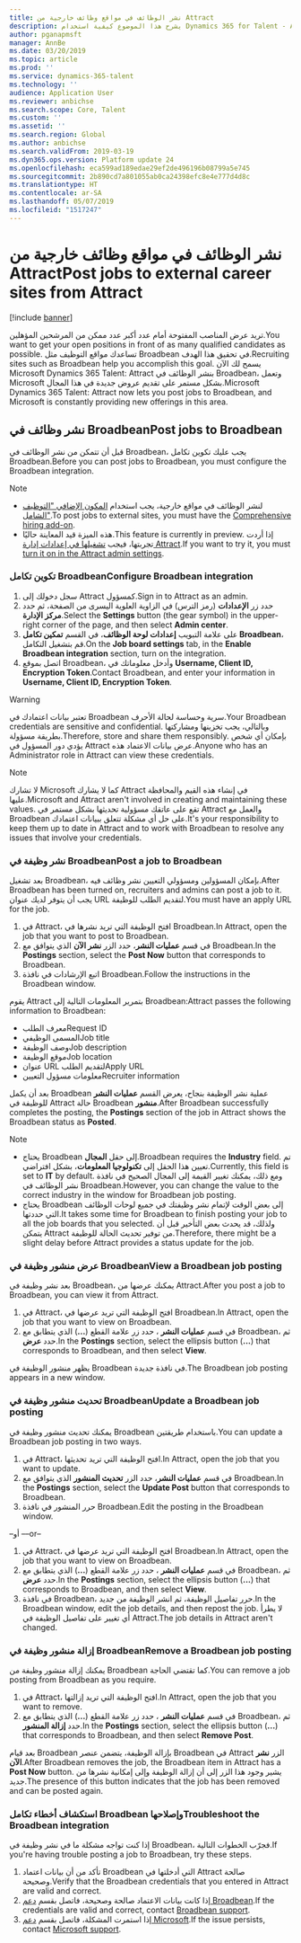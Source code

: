 ```yaml
---
title: نشر الوظائف في مواقع وظائف خارجية من Attract
description: يشرح هذا الموضوع كيفية استخدام Dynamics 365 for Talent - Attract لنشر الوظائف في مواقع توظيف خارجية.
author: pganapmsft
manager: AnnBe
ms.date: 03/20/2019
ms.topic: article
ms.prod: ''
ms.service: dynamics-365-talent
ms.technology: ''
audience: Application User
ms.reviewer: anbichse
ms.search.scope: Core, Talent
ms.custom: ''
ms.assetid: ''
ms.search.region: Global
ms.author: anbichse
ms.search.validFrom: 2019-03-19
ms.dyn365.ops.version: Platform update 24
ms.openlocfilehash: eca599ad189edae29ef2de496196b08799a5e745
ms.sourcegitcommit: 2b890cd7a801055ab0ca24398efc8e4e777d4d8c
ms.translationtype: HT
ms.contentlocale: ar-SA
ms.lasthandoff: 05/07/2019
ms.locfileid: "1517247"
---
```

# <a name="post-jobs-to-external-career-sites-from-attract"></a><span data-ttu-id="922a7-103">نشر الوظائف في مواقع وظائف خارجية من Attract</span><span class="sxs-lookup"><span data-stu-id="922a7-103">Post jobs to external career sites from Attract</span></span>

[!include [banner](../includes/banner.md)]

<span data-ttu-id="922a7-104">تريد عرض المناصب المفتوحة أمام عدد أكبر عدد ممكن من المرشحين المؤهلين.</span><span class="sxs-lookup"><span data-stu-id="922a7-104">You want to get your open positions in front of as many qualified candidates as possible.</span></span> <span data-ttu-id="922a7-105">تساعدك مواقع التوظيف مثل Broadbean في تحقيق هذا الهدف.</span><span class="sxs-lookup"><span data-stu-id="922a7-105">Recruiting sites such as Broadbean help you accomplish this goal.</span></span> <span data-ttu-id="922a7-106">يسمح لك الآن Microsoft Dynamics 365 Talent: Attract بنشر الوظائف في Broadbean، وتعمل Microsoft بشكل مستمر على تقديم عروض جديدة في هذا المجال.</span><span class="sxs-lookup"><span data-stu-id="922a7-106">Microsoft Dynamics 365 Talent: Attract now lets you post jobs to Broadbean, and Microsoft is constantly providing new offerings in this area.</span></span>

## <a name="post-jobs-to-broadbean"></a><span data-ttu-id="922a7-107">نشر وظائف في Broadbean</span><span class="sxs-lookup"><span data-stu-id="922a7-107">Post jobs to Broadbean</span></span>

<span data-ttu-id="922a7-108">قبل أن تتمكن من نشر الوظائف في Broadbean، يجب عليك تكوين تكامل Broadbean.</span><span class="sxs-lookup"><span data-stu-id="922a7-108">Before you can post jobs to Broadbean, you must configure the Broadbean integration.</span></span>

> [!NOTE]
> - <span data-ttu-id="922a7-109">لنشر الوظائف في مواقع خارجية، يجب استخدام [المكون الإضافي "التوظيف الشامل"](https://docs.microsoft.com/dynamics365/unified-operations/talent/attract-comprehensive-hiring).</span><span class="sxs-lookup"><span data-stu-id="922a7-109">To post jobs to external sites, you must have the [Comprehensive hiring add-on](https://docs.microsoft.com/dynamics365/unified-operations/talent/attract-comprehensive-hiring).</span></span>
> - <span data-ttu-id="922a7-110">هذه الميزة قيد المعاينة حاليًا.</span><span class="sxs-lookup"><span data-stu-id="922a7-110">This feature is currently in preview.</span></span> <span data-ttu-id="922a7-111">إذا أردت تجربتها، فيجب [تشغيلها في إعدادات إدارة Attract](https://docs.microsoft.com/dynamics365/unified-operations/talent/access-preview-feature).</span><span class="sxs-lookup"><span data-stu-id="922a7-111">If you want to try it, you must [turn it on in the Attract admin settings](https://docs.microsoft.com/dynamics365/unified-operations/talent/access-preview-feature).</span></span>

### <a name="configure-broadbean-integration"></a><span data-ttu-id="922a7-112">تكوين تكامل Broadbean</span><span class="sxs-lookup"><span data-stu-id="922a7-112">Configure Broadbean integration</span></span>

1. <span data-ttu-id="922a7-113">سجل دخولك إلى Attract كمسؤول.</span><span class="sxs-lookup"><span data-stu-id="922a7-113">Sign in to Attract as an admin.</span></span>
2. <span data-ttu-id="922a7-114">حدد زر **الإعدادات** (رمز الترس) في الزاوية العلوية اليسرى من الصفحة، ثم حدد **مركز الإدارة**.</span><span class="sxs-lookup"><span data-stu-id="922a7-114">Select the **Settings** button (the gear symbol) in the upper-right corner of the page, and then select **Admin center**.</span></span>
3. <span data-ttu-id="922a7-115">على علامة التبويب **إعدادات لوحة الوظائف**، في القسم **تمكين تكامل Broadbean**، قم بتشغيل التكامل.</span><span class="sxs-lookup"><span data-stu-id="922a7-115">On the **Job board settings** tab, in the **Enable Broadbean integration** section, turn on the integration.</span></span>
4. <span data-ttu-id="922a7-116">اتصل بموقع Broadbean، وأدخل معلوماتك في **Username, Client ID, Encryption Token**.</span><span class="sxs-lookup"><span data-stu-id="922a7-116">Contact Broadbean, and enter your information in **Username, Client ID, Encryption Token**.</span></span>

> [!WARNING]
> <span data-ttu-id="922a7-117">تعتبر بيانات اعتمادك في Broadbean سرية وحساسة لحالة الأحرف.</span><span class="sxs-lookup"><span data-stu-id="922a7-117">Your Broadbean credentials are sensitive and confidential.</span></span> <span data-ttu-id="922a7-118">وبالتالي، يجب تخزينها ومشاركتها بطريقة مسؤولة.</span><span class="sxs-lookup"><span data-stu-id="922a7-118">Therefore, store and share them responsibly.</span></span> <span data-ttu-id="922a7-119">بإمكان أي شخص يؤدي دور المسؤول في Attract عرض بيانات الاعتماد هذه.</span><span class="sxs-lookup"><span data-stu-id="922a7-119">Anyone who has an Administrator role in Attract can view these credentials.</span></span>

> [!NOTE]
> <span data-ttu-id="922a7-120">لا تشارك Microsoft كما لا يشارك Attract في إنشاء هذه القيم والمحافظة عليها.</span><span class="sxs-lookup"><span data-stu-id="922a7-120">Microsoft and Attract aren't involved in creating and maintaining these values.</span></span> <span data-ttu-id="922a7-121">تقع على عاتقك مسؤولية تحديثها بشكل مستمر في Attract والعمل مع Broadbean على حل أي مشكلة تتعلق ببيانات اعتمادك.</span><span class="sxs-lookup"><span data-stu-id="922a7-121">It's your responsibility to keep them up to date in Attract and to work with Broadbean to resolve any issues that involve your credentials.</span></span>

### <a name="post-a-job-to-broadbean"></a><span data-ttu-id="922a7-122">نشر وظيفة في Broadbean</span><span class="sxs-lookup"><span data-stu-id="922a7-122">Post a job to Broadbean</span></span>

<span data-ttu-id="922a7-123">بعد تشغيل Broadbean، بإمكان المسؤولين ومسؤولي التعيين نشر وظائف فيه.</span><span class="sxs-lookup"><span data-stu-id="922a7-123">After Broadbean has been turned on, recruiters and admins can post a job to it.</span></span> <span data-ttu-id="922a7-124">يجب أن يتوفر لديك عنوان URL لتقديم الطلب للوظيفة.</span><span class="sxs-lookup"><span data-stu-id="922a7-124">You must have an apply URL for the job.</span></span>

1. <span data-ttu-id="922a7-125">في Attract، افتح الوظيفة التي تريد نشرها في Broadbean.</span><span class="sxs-lookup"><span data-stu-id="922a7-125">In Attract, open the job that you want to post to Broadbean.</span></span>
2. <span data-ttu-id="922a7-126">في قسم **عمليات النشر**، حدد الزر **نشر الآن** الذي يتوافق مع Broadbean.</span><span class="sxs-lookup"><span data-stu-id="922a7-126">In the **Postings** section, select the **Post Now** button that corresponds to Broadbean.</span></span>
3. <span data-ttu-id="922a7-127">اتبع الإرشادات في نافذة Broadbean.</span><span class="sxs-lookup"><span data-stu-id="922a7-127">Follow the instructions in the Broadbean window.</span></span>

<span data-ttu-id="922a7-128">يقوم Attract بتمرير المعلومات التالية إلى Broadbean:</span><span class="sxs-lookup"><span data-stu-id="922a7-128">Attract passes the following information to Broadbean:</span></span>

- <span data-ttu-id="922a7-129">معرف الطلب</span><span class="sxs-lookup"><span data-stu-id="922a7-129">Request ID</span></span>
- <span data-ttu-id="922a7-130">المسمى الوظيفي</span><span class="sxs-lookup"><span data-stu-id="922a7-130">Job title</span></span>
- <span data-ttu-id="922a7-131">وصف الوظيفة</span><span class="sxs-lookup"><span data-stu-id="922a7-131">Job description</span></span>
- <span data-ttu-id="922a7-132">موقع الوظيفة</span><span class="sxs-lookup"><span data-stu-id="922a7-132">Job location</span></span>
- <span data-ttu-id="922a7-133">عنوان URL لتقديم الطلب</span><span class="sxs-lookup"><span data-stu-id="922a7-133">Apply URL</span></span>
- <span data-ttu-id="922a7-134">معلومات مسؤول التعيين</span><span class="sxs-lookup"><span data-stu-id="922a7-134">Recruiter information</span></span>

<span data-ttu-id="922a7-135">بعد أن يكمل Broadbean عملية نشر الوظيفة بنجاح، يعرض القسم **عمليات النشر** للوظيفة في Attract حالة Broadbean **منشور**.</span><span class="sxs-lookup"><span data-stu-id="922a7-135">After Broadbean successfully completes the posting, the **Postings** section of the job in Attract shows the Broadbean status as **Posted**.</span></span>

> [!NOTE]
> - <span data-ttu-id="922a7-136">يحتاج Broadbean إلى حقل **المجال**.</span><span class="sxs-lookup"><span data-stu-id="922a7-136">Broadbean requires the **Industry** field.</span></span> <span data-ttu-id="922a7-137">تم تعيين هذا الحقل إلى **تكنولوجيا المعلومات**، بشكل افتراضي.</span><span class="sxs-lookup"><span data-stu-id="922a7-137">Currently, this field is set to **IT** by default.</span></span> <span data-ttu-id="922a7-138">ومع ذلك، يمكنك تغيير القيمة إلى المجال الصحيح في نافذة نشر الوظائف في Broadbean.</span><span class="sxs-lookup"><span data-stu-id="922a7-138">However, you can change the value to the correct industry in the window for Broadbean job posting.</span></span>
> - <span data-ttu-id="922a7-139">يحتاج Broadbean إلى بعض الوقت لإتمام نشر وظيفتك في جميع لوحات الوظائف التي حددتها.</span><span class="sxs-lookup"><span data-stu-id="922a7-139">It takes some time for Broadbean to finish posting your job to all the job boards that you selected.</span></span> <span data-ttu-id="922a7-140">ولذلك، قد يحدث بعض التأخير قبل أن يتمكن Attract من توفير تحديث الحالة للوظيفة.</span><span class="sxs-lookup"><span data-stu-id="922a7-140">Therefore, there might be a slight delay before Attract provides a status update for the job.</span></span>

### <a name="view-a-broadbean-job-posting"></a><span data-ttu-id="922a7-141">عرض منشور وظيفة في Broadbean</span><span class="sxs-lookup"><span data-stu-id="922a7-141">View a Broadbean job posting</span></span>

<span data-ttu-id="922a7-142">بعد نشر وظيفة في Broadbean، يمكنك عرضها من Attract.</span><span class="sxs-lookup"><span data-stu-id="922a7-142">After you post a job to Broadbean, you can view it from Attract.</span></span>

1. <span data-ttu-id="922a7-143">في Attract، افتح الوظيفة التي تريد عرضها في Broadbean.</span><span class="sxs-lookup"><span data-stu-id="922a7-143">In Attract, open the job that you want to view on Broadbean.</span></span>
2. <span data-ttu-id="922a7-144">في قسم **عمليات النشر** ، حدد زر علامة القطع (**...**) الذي يتطابق مع Broadbean، ثم حدد **عرض**.</span><span class="sxs-lookup"><span data-stu-id="922a7-144">In the **Postings** section, select the ellipsis button (**...**) that corresponds to Broadbean, and then select **View**.</span></span>

<span data-ttu-id="922a7-145">يظهر منشور الوظيفة في Broadbean في نافذة جديدة.</span><span class="sxs-lookup"><span data-stu-id="922a7-145">The Broadbean job posting appears in a new window.</span></span>

### <a name="update-a-broadbean-job-posting"></a><span data-ttu-id="922a7-146">تحديث منشور وظيفة في Broadbean</span><span class="sxs-lookup"><span data-stu-id="922a7-146">Update a Broadbean job posting</span></span>

<span data-ttu-id="922a7-147">يمكنك تحديث منشور وظيفة في Broadbean باستخدام طريقتين.</span><span class="sxs-lookup"><span data-stu-id="922a7-147">You can update a Broadbean job posting in two ways.</span></span>

1. <span data-ttu-id="922a7-148">في Attract، افتح الوظيفة التي تريد تحديثها.</span><span class="sxs-lookup"><span data-stu-id="922a7-148">In Attract, open the job that you want to update.</span></span>
2. <span data-ttu-id="922a7-149">في قسم **عمليات النشر**، حدد الزر **تحديث المنشور** الذي يتوافق مع Broadbean.</span><span class="sxs-lookup"><span data-stu-id="922a7-149">In the **Postings** section, select the **Update Post** button that corresponds to Broadbean.</span></span>
3. <span data-ttu-id="922a7-150">حرر المنشور في نافذة Broadbean.</span><span class="sxs-lookup"><span data-stu-id="922a7-150">Edit the posting in the Broadbean window.</span></span>

<span data-ttu-id="922a7-151">–أو –</span><span class="sxs-lookup"><span data-stu-id="922a7-151">–or–</span></span>

1. <span data-ttu-id="922a7-152">في Attract، افتح الوظيفة التي تريد عرضها في Broadbean.</span><span class="sxs-lookup"><span data-stu-id="922a7-152">In Attract, open the job that you want to view on Broadbean.</span></span>
2. <span data-ttu-id="922a7-153">في قسم **عمليات النشر** ، حدد زر علامة القطع (**...**) الذي يتطابق مع Broadbean، ثم حدد **عرض**.</span><span class="sxs-lookup"><span data-stu-id="922a7-153">In the **Postings** section, select the ellipsis button (**...**) that corresponds to Broadbean, and then select **View**.</span></span>
3. <span data-ttu-id="922a7-154">في نافذة Broadbean، حرر تفاصيل الوظيفة، ثم انشر الوظيفة من جديد.</span><span class="sxs-lookup"><span data-stu-id="922a7-154">In the Broadbean window, edit the job details, and then repost the job.</span></span> <span data-ttu-id="922a7-155">لا يطرأ أي تغيير على تفاصيل الوظيفة في Attract.</span><span class="sxs-lookup"><span data-stu-id="922a7-155">The job details in Attract aren't changed.</span></span>

### <a name="remove-a-broadbean-job-posting"></a><span data-ttu-id="922a7-156">إزالة منشور وظيفة في Broadbean</span><span class="sxs-lookup"><span data-stu-id="922a7-156">Remove a Broadbean job posting</span></span>

<span data-ttu-id="922a7-157">يمكنك إزالة منشور وظيفة من Broadbean كما تقتضي الحاجة.</span><span class="sxs-lookup"><span data-stu-id="922a7-157">You can remove a job posting from Broadbean as you require.</span></span>

1. <span data-ttu-id="922a7-158">في Attract، افتح الوظيفة التي تريد إزالتها.</span><span class="sxs-lookup"><span data-stu-id="922a7-158">In Attract, open the job that you want to remove.</span></span>
2. <span data-ttu-id="922a7-159">في قسم **عمليات النشر** ، حدد زر علامة القطع (**...**) الذي يتطابق مع Broadbean، ثم حدد **إزالة المنشور**.</span><span class="sxs-lookup"><span data-stu-id="922a7-159">In the **Postings** section, select the ellipsis button (**...**) that corresponds to Broadbean, and then select **Remove Post**.</span></span>

<span data-ttu-id="922a7-160">بعد قيام Broadbean بإزالة الوظيفة، يتضمن عنصر Broadbean في Attract الزر **نشر الآن**.</span><span class="sxs-lookup"><span data-stu-id="922a7-160">After Broadbean removes the job, the Broadbean item in Attract has a **Post Now** button.</span></span> <span data-ttu-id="922a7-161">يشير وجود هذا الزر إلى أن إزالة الوظيفة وإلى إمكانية نشرها من جديد.</span><span class="sxs-lookup"><span data-stu-id="922a7-161">The presence of this button indicates that the job has been removed and can be posted again.</span></span>

### <a name="troubleshoot-the-broadbean-integration"></a><span data-ttu-id="922a7-162">استكشاف أخطاء تكامل Broadbean وإصلاحها</span><span class="sxs-lookup"><span data-stu-id="922a7-162">Troubleshoot the Broadbean integration</span></span>

<span data-ttu-id="922a7-163">إذا كنت تواجه مشكلة ما في نشر وظيفة في Broadbean، فجرّب الخطوات التالية.</span><span class="sxs-lookup"><span data-stu-id="922a7-163">If you're having trouble posting a job to Broadbean, try these steps.</span></span>

1. <span data-ttu-id="922a7-164">تأكد من أن بيانات اعتماد Broadbean التي أدخلتها في Attract صالحة وصحيحة.</span><span class="sxs-lookup"><span data-stu-id="922a7-164">Verify that the Broadbean credentials that you entered in Attract are valid and correct.</span></span>
2. <span data-ttu-id="922a7-165">إذا كانت بيانات الاعتماد صالحة وصحيحة، فاتصل بقسم [دعم Broadbean](https://www.broadbean.com/resources/support/).</span><span class="sxs-lookup"><span data-stu-id="922a7-165">If the credentials are valid and correct, contact [Broadbean support](https://www.broadbean.com/resources/support/).</span></span>
3. <span data-ttu-id="922a7-166">إذا استمرت المشكلة، فاتصل بقسم [دعم Microsoft](./talent-support.md).</span><span class="sxs-lookup"><span data-stu-id="922a7-166">If the issue persists, contact [Microsoft support](./talent-support.md).</span></span>
